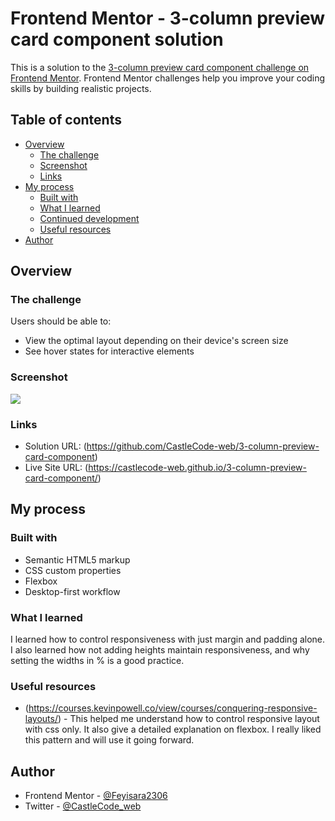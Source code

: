 # Frontend Mentor - 3-column preview card component solution

This is a solution to the [3-column preview card component challenge on Frontend Mentor](https://www.frontendmentor.io/challenges/3column-preview-card-component-pH92eAR2-). Frontend Mentor challenges help you improve your coding skills by building realistic projects. 

## Table of contents

- [Overview](#overview)
  - [The challenge](#the-challenge)
  - [Screenshot](#screenshot)
  - [Links](#links)
- [My process](#my-process)
  - [Built with](#built-with)
  - [What I learned](#what-i-learned)
  - [Continued development](#continued-development)
  - [Useful resources](#useful-resources)
- [Author](#author)


## Overview

### The challenge

Users should be able to:

- View the optimal layout depending on their device's screen size
- See hover states for interactive elements

### Screenshot

![](./screenshot.jpg)


### Links

- Solution URL: (https://github.com/CastleCode-web/3-column-preview-card-component)
- Live Site URL: (https://castlecode-web.github.io/3-column-preview-card-component/)

## My process

### Built with

- Semantic HTML5 markup
- CSS custom properties
- Flexbox
- Desktop-first workflow


### What I learned

I learned how to control responsiveness with just margin and padding alone.
I also learned how not adding heights maintain responsiveness, and why setting 
the widths in % is a good practice. 


### Useful resources

- (https://courses.kevinpowell.co/view/courses/conquering-responsive-layouts/) - This helped me understand how to control responsive layout with css only. It also give a detailed explanation on flexbox. I really liked this pattern and will use it going forward.


## Author

- Frontend Mentor - [@Feyisara2306](https://www.frontendmentor.io/profile/Feyisara2306)
- Twitter - [@CastleCode_web](https://twitter.com/CastleCode_web)

